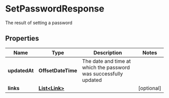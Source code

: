 

# SetPasswordResponse

The result of setting a password

## Properties

| Name | Type | Description | Notes |
|------------ | ------------- | ------------- | -------------|
|**updatedAt** | **OffsetDateTime** | The date and time at which the password was successfully updated |  |
|**links** | [**List&lt;Link&gt;**](Link.md) |  |  [optional] |



